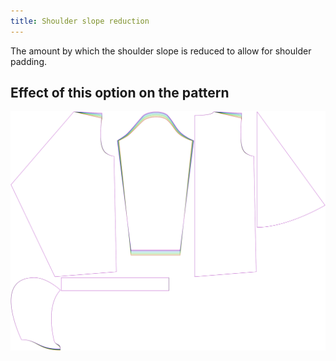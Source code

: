 ```yaml
---
title: Shoulder slope reduction
---
```


The amount by which the shoulder slope is reduced to allow for shoulder padding.


## Effect of this option on the pattern
![This image shows the effect of this option by superimposing several variants that have a different value for this option](yuri_shoulderslopereduction_sample.svg "Effect of this option on the pattern")